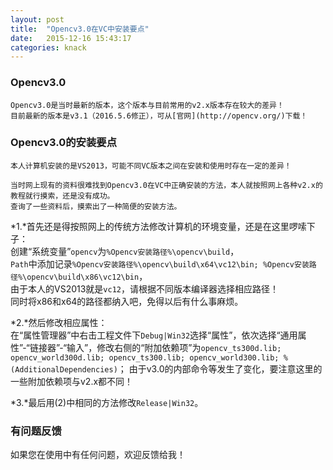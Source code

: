 ```yaml
---
layout: post
title:  "Opencv3.0在VC中安装要点"
date:   2015-12-16 15:43:17
categories: knack
---
```


### Opencv3.0
	Opencv3.0是当时最新的版本，这个版本与目前常用的v2.x版本存在较大的差异！  
	目前最新的版本是v3.1（2016.5.6修正），可从[官网](http://opencv.org/)下载！  


### Opencv3.0的安装要点
	本人计算机安装的是VS2013，可能不同VC版本之间在安装和使用时存在一定的差异！  

	当时网上现有的资料很难找到Opencv3.0在VC中正确安装的方法，本人就按照网上各种v2.x的教程就行摸索，还是没有成功。  
	查询了一些资料后，摸索出了一种简便的安装方法。  

*1.*首先还是得按照网上的传统方法修改计算机的环境变量，还是在这里啰嗦下子：  
	创建“系统变量”`opencv`为`%Opencv安装路径%\opencv\build`，  
	`Path`中添加记录`%Opencv安装路径%\opencv\build\x64\vc12\bin; %Opencv安装路径%\opencv\build\x86\vc12\bin`，  
	由于本人的VS2013就是`vc12`，请根据不同版本编译器选择相应路径！  
	同时将x86和x64的路径都纳入吧，免得以后有什么事麻烦。

*2.*然后修改相应属性：  
	在“属性管理器”中右击工程文件下`Debug|Win32`选择“属性”，依次选择“通用属性”-“链接器”-“输入”，修改右侧的“附加依赖项”为`opencv_ts300d.lib; opencv_world300d.lib; opencv_ts300.lib; opencv_world300.lib; %(AdditionalDependencies)`；
	由于v3.0的内部命令等发生了变化，要注意这里的一些附加依赖项与v2.x都不同！

*3.*最后用(2)中相同的方法修改`Release|Win32`。



### 有问题反馈
如果您在使用中有任何问题，欢迎反馈给我！